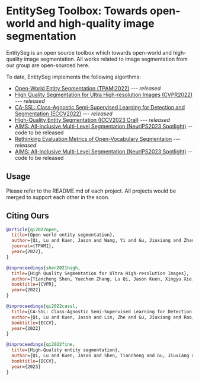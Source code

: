 # EntitySeg Toolbox: Towards open-world and high-quality image segmentation

EntitySeg is an open source toolbox which towards open-world and high-quality image segmentation. All works related to image segmentation from our group are open-sourced here.

To date, EntitySeg implements the following algorthms:

* [Open-World Entity Segmentation (TPAMI2022)](Entity/README.md) --- _released_ 
* [High Quality Segmentation for Ultra High-resolution Images (CVPR2022)](High-Quality-Segmention/README.md) --- _released_
* [CA-SSL: Class-Agnostic Semi-Supervised Learning for Detection and Segmentation (ECCV2022)]() ---  _released_
* [High-Quality Entity Segmentation (ICCV2023 Oral)](Entityv2/README.md) ---  _released_
* [AIMS: All-Inclusive Multi-Level Segmentation (NeurlPS2023 Spotlight)]() -- code to be released
* [Rethinking Evaluation Metrics of Open-Vocabulary Segmentaion]() --- _released_
* [AIMS: All-Inclusive Multi-Level Segmentation (NeurlPS2023 Spotlight)]() -- code to be released


## Usage

Please refer to the README.md of each project. All projects would be merged to support each other in the soon.


## Citing Ours


```BibTeX
@article{qi2022open,
  title={Open world entity segmentation},
  author={Qi, Lu and Kuen, Jason and Wang, Yi and Gu, Jiuxiang and Zhao, Hengshuang and Torr, Philip and Lin, Zhe and Jia, Jiaya},
  journal={TPAMI},
  year={2022},
}

@inproceedings{shen2021high,
  title={High Quality Segmentation for Ultra High-resolution Images},
  author={Tiancheng Shen, Yuechen Zhang, Lu Qi, Jason Kuen, Xingyu Xie, Jianlong Wu, Zhe Lin, Jiaya Jia},
  booktitle={CVPR},
  year={2022}
}

@inproceedings{qi2022cassl,
  title={CA-SSL: Class-Agnostic Semi-Supervised Learning for Detection and Segmentation},
  author={Qi, Lu and Kuen, Jason and Lin, Zhe and Gu, Jiuxiang and Rao, Fengyun and Li, Dian and Guo, Weidong and Wen, Zhen and Yang, Ming-Hsuan and Jia, Jiaya},
  booktitle={ECCV},
  year={2022}
}

@inproceedings{qi2022fine,
  title={High-Quality entity segmentation},
  author={Qi, Lu and Kuen, Jason and Shen, Tiancheng and Gu, Jiuxiang and Guo, Weidong and Jia, Jiaya and Lin, Zhe and Yang, Ming-Hsuan},
  booktitle={ICCV},
  year={2023}
}

```
